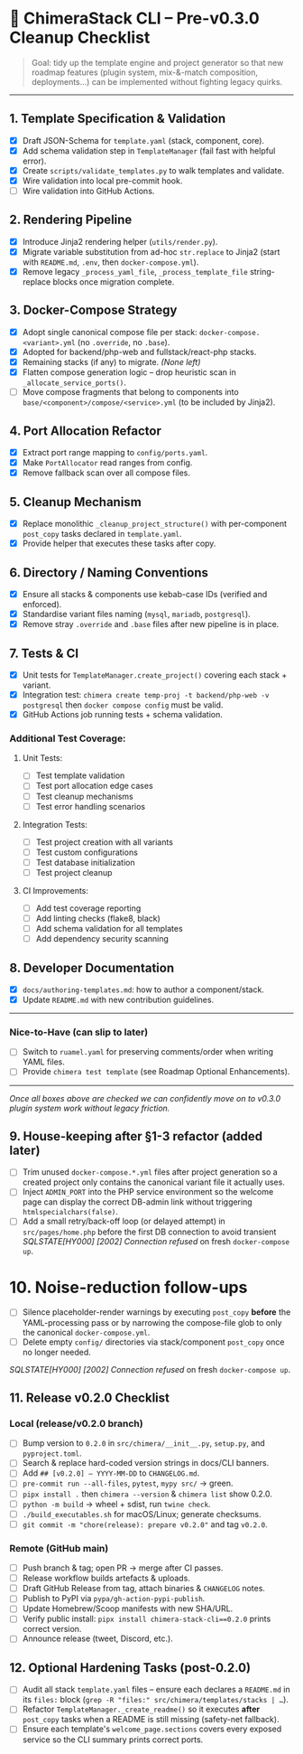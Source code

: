 # 📝 ChimeraStack CLI – Pre-v0.3.0 Cleanup Checklist

> Goal: tidy up the template engine and project generator so that new
> roadmap features (plugin system, mix-&-match composition, deployments…)
> can be implemented without fighting legacy quirks.

---

## 1. Template Specification & Validation

- [x] Draft JSON-Schema for `template.yaml` (stack, component, core).
- [x] Add schema validation step in `TemplateManager` (fail fast with
      helpful error).
- [x] Create `scripts/validate_templates.py` to walk templates and validate.
- [x] Wire validation into local pre-commit hook.
- [ ] Wire validation into GitHub Actions.

## 2. Rendering Pipeline

- [x] Introduce Jinja2 rendering helper (`utils/render.py`).
- [x] Migrate variable substitution from ad-hoc `str.replace` to Jinja2
      (start with `README.md`, `.env`, then `docker-compose.yml`).
- [x] Remove legacy `_process_yaml_file`, `_process_template_file`
      string-replace blocks once migration complete.

## 3. Docker-Compose Strategy

- [x] Adopt single canonical compose file per stack:
      `docker-compose.<variant>.yml` (no `.override`, no `.base`).
- [x] Adopted for backend/php-web and fullstack/react-php stacks.
- [x] Remaining stacks (if any) to migrate. _(None left)_
- [x] Flatten compose generation logic – drop heuristic scan in
      `_allocate_service_ports()`.
- [ ] Move compose fragments that belong to components into
      `base/<component>/compose/<service>.yml` (to be included by Jinja2).

## 4. Port Allocation Refactor

- [x] Extract port range mapping to `config/ports.yaml`.
- [x] Make `PortAllocator` read ranges from config.
- [x] Remove fallback scan over all compose files.

## 5. Cleanup Mechanism

- [x] Replace monolithic `_cleanup_project_structure()` with
      per-component `post_copy` tasks declared in `template.yaml`.
- [x] Provide helper that executes these tasks after copy.

## 6. Directory / Naming Conventions

- [x] Ensure all stacks & components use kebab-case IDs (verified and enforced).
- [x] Standardise variant files naming (`mysql`, `mariadb`, `postgresql`).
- [x] Remove stray `.override` and `.base` files after new pipeline is
      in place.

## 7. Tests & CI

- [x] Unit tests for `TemplateManager.create_project()` covering
      each stack + variant.
- [x] Integration test: `chimera create temp-proj -t backend/php-web -v
postgresql` then `docker compose config` must be valid.
- [x] GitHub Actions job running tests + schema validation.

### Additional Test Coverage:

1. Unit Tests:

   - [ ] Test template validation
   - [ ] Test port allocation edge cases
   - [ ] Test cleanup mechanisms
   - [ ] Test error handling scenarios

2. Integration Tests:

   - [ ] Test project creation with all variants
   - [ ] Test custom configurations
   - [ ] Test database initialization
   - [ ] Test project cleanup

3. CI Improvements:
   - [ ] Add test coverage reporting
   - [ ] Add linting checks (flake8, black)
   - [ ] Add schema validation for all templates
   - [ ] Add dependency security scanning

## 8. Developer Documentation

- [x] `docs/authoring-templates.md`: how to author a component/stack.
- [x] Update `README.md` with new contribution guidelines.

---

### Nice-to-Have (can slip to later)

- [ ] Switch to `ruamel.yaml` for preserving comments/order when writing
      YAML files.
- [ ] Provide `chimera test template` (see Roadmap Optional Enhancements).

---

_Once all boxes above are checked we can confidently move on to v0.3.0
plugin system work without legacy friction._

## 9. House-keeping after §1-3 refactor (added later)

- [ ] Trim unused `docker-compose.*.yml` files after project generation so a
      created project only contains the canonical variant file it actually
      uses.
- [ ] Inject `ADMIN_PORT` into the PHP service environment so the welcome page
      can display the correct DB-admin link without triggering
      `htmlspecialchars(false)`.
- [ ] Add a small retry/back-off loop (or delayed attempt) in
      `src/pages/home.php` before the first DB connection to avoid transient
      _SQLSTATE[HY000] [2002] Connection refused_ on fresh `docker-compose up`.

# 10. Noise-reduction follow-ups

- [ ] Silence placeholder-render warnings by executing `post_copy` **before** the YAML-processing pass or by narrowing the compose-file glob to only the canonical `docker-compose.yml`.
- [ ] Delete empty `config/` directories via stack/component `post_copy` once no longer needed.

_SQLSTATE[HY000] [2002] Connection refused_ on fresh `docker-compose up`.

## 11. Release v0.2.0 Checklist

### Local (release/v0.2.0 branch)

- [ ] Bump version to `0.2.0` in `src/chimera/__init__.py`, `setup.py`, and `pyproject.toml`.
- [ ] Search & replace hard-coded version strings in docs/CLI banners.
- [ ] Add `## [v0.2.0] – YYYY-MM-DD` to `CHANGELOG.md`.
- [ ] `pre-commit run --all-files`, `pytest`, `mypy src/` → green.
- [ ] `pipx install .` then `chimera --version` & `chimera list` show 0.2.0.
- [ ] `python -m build` → wheel + sdist, run `twine check`.
- [ ] `./build_executables.sh` for macOS/Linux; generate checksums.
- [ ] `git commit -m "chore(release): prepare v0.2.0"` and tag `v0.2.0`.

### Remote (GitHub main)

- [ ] Push branch & tag; open PR → merge after CI passes.
- [ ] Release workflow builds artefacts & uploads.
- [ ] Draft GitHub Release from tag, attach binaries & `CHANGELOG` notes.
- [ ] Publish to PyPI via `pypa/gh-action-pypi-publish`.
- [ ] Update Homebrew/Scoop manifests with new SHA/URL.
- [ ] Verify public install: `pipx install chimera-stack-cli==0.2.0` prints correct version.
- [ ] Announce release (tweet, Discord, etc.).

## 12. Optional Hardening Tasks (post-0.2.0)

- [ ] Audit all stack `template.yaml` files – ensure each declares a `README.md` in its `files:` block (`grep -R "files:" src/chimera/templates/stacks | …`).
- [ ] Refactor `TemplateManager._create_readme()` so it executes **after** `post_copy` tasks when a README is still missing (safety-net fallback).
- [ ] Ensure each template's `welcome_page.sections` covers every exposed service so the CLI summary prints correct ports.
